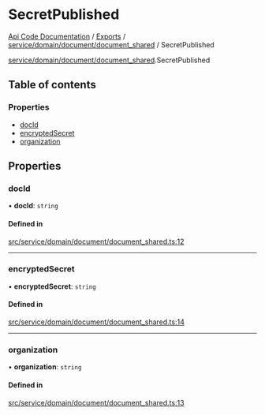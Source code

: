 # SecretPublished
 
[Api Code Documentation](../README.md) / [Exports](../modules.md) / [service/domain/document/document\_shared](../modules/service_domain_document_document_shared.md) / SecretPublished

[service/domain/document/document\_shared](../modules/service_domain_document_document_shared.md).SecretPublished

## Table of contents

### Properties

- [docId](service_domain_document_document_shared.SecretPublished.md#docid)
- [encryptedSecret](service_domain_document_document_shared.SecretPublished.md#encryptedsecret)
- [organization](service_domain_document_document_shared.SecretPublished.md#organization)

## Properties

### docId

• **docId**: `string`

#### Defined in

[src/service/domain/document/document_shared.ts:12](https://github.com/openkfw/TruBudget/blob/2e43ea7/api/src/service/domain/document/document_shared.ts#L12)

___

### encryptedSecret

• **encryptedSecret**: `string`

#### Defined in

[src/service/domain/document/document_shared.ts:14](https://github.com/openkfw/TruBudget/blob/2e43ea7/api/src/service/domain/document/document_shared.ts#L14)

___

### organization

• **organization**: `string`

#### Defined in

[src/service/domain/document/document_shared.ts:13](https://github.com/openkfw/TruBudget/blob/2e43ea7/api/src/service/domain/document/document_shared.ts#L13)
